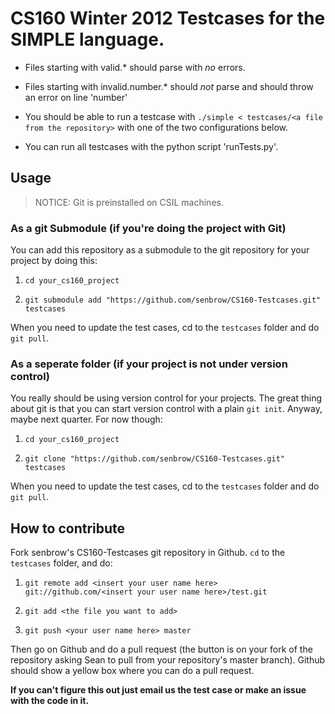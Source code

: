 # CS160 Winter 2012 Testcases for the SIMPLE language.

* Files starting with valid.\* should parse with *no* errors.

* Files starting with invalid.number.\* should *not* parse and should throw an error on line 'number'

* You should be able to run a testcase with `./simple < testcases/<a file from
  the repository>` with one of the two configurations below.

* You can run all testcases with the python script 'runTests.py'. 

## Usage

> NOTICE: Git is preinstalled on CSIL machines.

### As a git Submodule (if you're doing the project with Git) 

You can add this repository as a submodule to the git
repository for your project by doing this:

1. `cd your_cs160_project`

2. `git submodule add "https://github.com/senbrow/CS160-Testcases.git" testcases`

When you need to update the test cases, cd to the `testcases` folder and do `git
pull`.

### As a seperate folder (if your project is not under version control)

You really should be using version control for your projects. The great thing
about git is that you can start version control with a plain `git init`.
Anyway, maybe next quarter. For now though: 

1. `cd your_cs160_project`

2. `git clone "https://github.com/senbrow/CS160-Testcases.git" testcases`

When you need to update the test cases, cd to the `testcases` folder and do `git
pull`.

## How to contribute

Fork senbrow's CS160-Testcases git repository in Github. `cd` to the
`testcases` folder, and do:
    
1. `git remote add <insert your user name here> git://github.com/<insert your user name here>/test.git`

2. `git add <the file you want to add>`

3. `git push <your user name here> master`

Then go on Github and do a pull request (the button is on your fork of the
repository asking Sean to pull from your repository's master branch). Github
should show a yellow box where you can do a pull request.

**If you can't figure this out just email us the test case or make an issue with
the code in it.**

